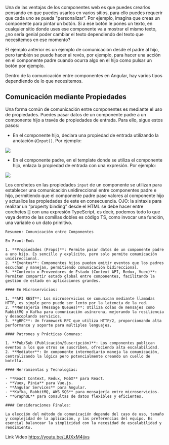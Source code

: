 Una de las ventajas de los componentes web es que puedes crearlos pensando en que puedes usarlos en varios sitios, para ello puedes requerir que cada uno se pueda "personalizar". Por ejemplo, imagina que creas un componente para pintar un botón. Si a ese botón le pones un texto, en cualquier sitio donde uses ese componente va a mostrar el mismo texto, ¿no sería genial poder cambiar el texto dependiendo del texto que necesitemos en ese momento?

El ejemplo anterior es un ejemplo de comunicación desde el padre al hijo, pero también se puede hacer al revés, por ejemplo, para hacer una acción en el componente padre cuando ocurra algo en el hijo como pulsar un botón por ejemplo.

Dentro de la comunicación entre componentes en Angular, hay varios tipos dependiendo de lo que necesitemos.

## Comunicación mediante Propiedades

Una forma común de comunicación entre componentes es mediante el uso de propiedades. Puedes pasar datos de un componente padre a un componente hijo a través de propiedades de entrada. Para ello, sigue estos pasos:

- En el componente hijo, declara una propiedad de entrada utilizando la anotación `@Input()`. Por ejemplo:

![](https://miro.medium.com/v2/resize:fit:875/1*zRLiJuHgbMmEt0AOM7_Lzg.png)

- En el componente padre, en el template donde se utiliza el componente hijo, enlaza la propiedad de entrada con una expresión. Por ejemplo:

![](https://miro.medium.com/v2/resize:fit:875/1*A35bmU-RhCUvcFJ423L08Q.png)

Los corchetes en las propiedades `input` de un componente se utilizan para establecer una comunicación unidireccional entre componentes padre e hijo, permitiendo que el componente padre pase valores al componente hijo y actualice las propiedades de este en consecuencia. OJO: la sintaxis para realizar un “property binding” desde el HTML se debe hacer entre corchetes [] con una expresión TypeScript, es decir, podemos todo lo que vaya dentro de las comillas dobles es código TS, como invocar una función, una variable o un dato primitivo.

~~~
Resumen: Comunicación entre Componentes

En Front-End:

1. **Propiedades (Props)**: Permite pasar datos de un componente padre a uno hijo. Es sencillo y explícito, pero solo permite comunicación unidireccional.
2. **Eventos**: Componentes hijos pueden emitir eventos que los padres escuchan y manejan, permitiendo comunicación bidireccional.
3. **Contexto o Proveedores de Estado (Context API, Redux, Vuex)**: Permiten compartir estado global entre componentes, facilitando la gestión de estado en aplicaciones grandes.

#### En Microservicios:

1. **API REST**: Los microservicios se comunican mediante llamadas HTTP, es simple pero puede ser lento por la latencia de la red.
2. **Mensajería (Message Queues)**: Utiliza colas de mensajes como RabbitMQ o Kafka para comunicación asíncrona, mejorando la resiliencia y desacoplando servicios.
3. **gRPC**: Un framework RPC que utiliza HTTP/2, proporcionando alta performance y soporte para múltiples lenguajes.

#### Patrones y Prácticas Comunes:

1. **Pub/Sub (Publicación/Suscripción)**: Los componentes publican eventos a los que otros se suscriben, ofreciendo alta escalabilidad.
2. **Mediator**: Un componente intermediario maneja la comunicación, centralizando la lógica pero potencialmente creando un cuello de botella.

#### Herramientas y Tecnologías:

- **React Context, Redux, MobX** para React.
- **Vuex, Pinia** para Vue.js.
- **Angular Services** para Angular.
- **Kafka, RabbitMQ, AWS SQS** para mensajería entre microservicios.
- **GraphQL** para consultas de datos flexibles y eficientes.

#### Consideraciones Finales:

La elección del método de comunicación depende del caso de uso, tamaño y complejidad de la aplicación, y las preferencias del equipo. Es esencial balancear la simplicidad con la necesidad de escalabilidad y rendimiento.
~~~

Link Video
https://youtu.be/LiUXxM4jjvs